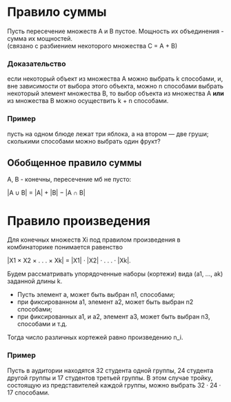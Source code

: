 # Правило суммы 
Пусть пересечение множеств А и В пустое. Мощность их объединения - сумма их мощностей.  
(связано с разбиением некоторого множества С = А + В)


### Доказательство
если некоторый объект из множества A можно выбрать k способами, и, вне зависимости от выбора этого
объекта, можно n способами выбрать некоторый элемент множества B, то выбор объекта из
множества A **или** из множества B можно осуществить k + n способами.

### Пример
пусть на одном блюде лежат три яблока, а на втором —
две груши; сколькими способами можно выбрать один фрукт?

## Обобщенное правило суммы
А, В - конечны, пересечение мб не пусто:

|A ∪ B| = |A| + |B| − |A ∩ B|

# Правило произведения
Для конечных множеств Xi под правилом произведения в комбинаторике понимается равенство

|X1 × X2 × . . . × Xk| = |X1| · |X2| · . . . · |Xk|.

Будем рассматривать упорядоченные наборы (кортежи) вида (а1, ..., аk) заданной длины k.
* Пусть элемент а, может быть выбран n1, способами; 
* при фиксированном а1, элемент а2, может быть выбран n2 способами;
* при фиксированных а1, и а2, элемент а3, может быть выбран n3, способами и т.д. 

Тогда число различных кортежей равно произведению n_i.

### Пример
Пусть в аудитории находятся 32 студента одной группы, 24 студента другой группы и 17 студентов третьей
группы. В этом случае тройку, состоящую из представителей каждой группы, можно выбрать
32 · 24 · 17 способами.

